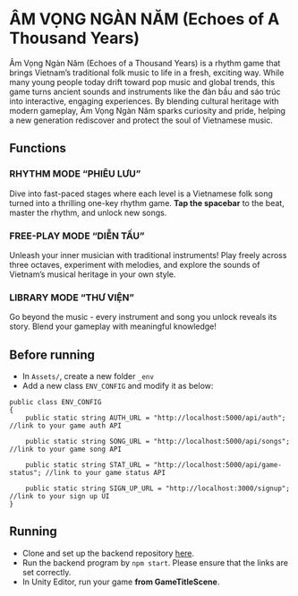 # ÂM VỌNG NGÀN NĂM (Echoes of A Thousand Years)
Âm Vọng Ngàn Năm (Echoes of a Thousand Years) is a rhythm game that brings Vietnam’s traditional folk music to life in a fresh, exciting way. While many young people today drift toward pop music and global trends, this game turns ancient sounds and instruments like the đàn bầu and sáo trúc into interactive, engaging experiences. By blending cultural heritage with modern gameplay, Âm Vọng Ngàn Năm sparks curiosity and pride, helping a new generation rediscover and protect the soul of Vietnamese music.

## Functions
### RHYTHM MODE “PHIÊU LƯU”
Dive into fast-paced stages where each level is a Vietnamese folk song turned into a thrilling one-key rhythm game. **Tap the spacebar** to the beat, master the rhythm, and unlock new songs.

### FREE-PLAY MODE “DIỄN TẤU”
Unleash your inner musician with traditional instruments! Play freely across three octaves, experiment with melodies, and explore the sounds of Vietnam’s musical heritage in your own style.

### LIBRARY MODE “THƯ VIỆN”
Go beyond the music - every instrument and song you unlock reveals its story. Blend your gameplay with meaningful knowledge!

## Before running
- In `Assets/`, create a new folder `_env`
- Add a new class `ENV_CONFIG` and modify it as below:
```
public class ENV_CONFIG
{
    public static string AUTH_URL = "http://localhost:5000/api/auth"; //link to your game auth API

    public static string SONG_URL = "http://localhost:5000/api/songs"; //link to your game song API

    public static string STAT_URL = "http://localhost:5000/api/game-status"; //link to your game status API

    public static string SIGN_UP_URL = "http://localhost:3000/signup"; //link to your sign up UI
}
```
## Running
- Clone and set up the backend repository [here](https://github.com/DanLinhHuynh-Niwashi/AmVongNganNam-Admin).
- Run the backend program by `npm start`. Please ensure that the links are set correctly.
- In Unity Editor, run your game **from GameTitleScene**.

